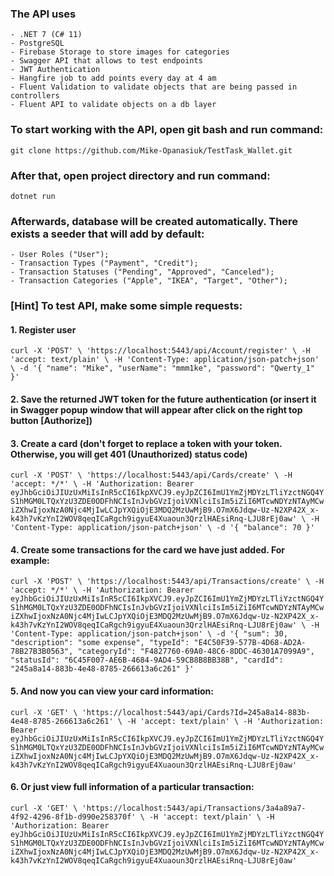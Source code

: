 ### The API uses
    - .NET 7 (C# 11)
    - PostgreSQL
    - Firebase Storage to store images for categories
    - Swagger API that allows to test endpoints
    - JWT Authentication
    - Hangfire job to add points every day at 4 am
    - Fluent Validation to validate objects that are being passed in controllers
    - Fluent API to validate objects on a db layer

### To start working with the API, open git bash and run command:
    git clone https://github.com/Mike-Opanasiuk/TestTask_Wallet.git

### After that, open project directory and run command:
    dotnet run

### Afterwards, database will be created automatically. There exists a seeder that will add by default:
    - User Roles ("User");
    - Transaction Types ("Payment", "Credit");
    - Transaction Statuses ("Pending", "Approved", "Canceled");
    - Transaction Categories ("Apple", "IKEA", "Target", "Other");

### [Hint] To test API, make some simple requests:

#### 1. Register user

`curl -X 'POST' \
  'https://localhost:5443/api/Account/register' \
  -H 'accept: text/plain' \
  -H 'Content-Type: application/json-patch+json' \
  -d '{
  "name": "Mike",
  "userName": "mmm1ke",
  "password": "Qwerty_1"
}'`

####  2. Save the returned JWT token for the future authentication (or insert it in Swagger popup window that will appear after click on the right top button [Authorize])

####  3. Create a card (don't forget to replace a token with your token. Otherwise, you will get 401 (Unauthorized) status code)

`curl -X 'POST' \
  'https://localhost:5443/api/Cards/create' \
  -H 'accept: */*' \
  -H 'Authorization: Bearer eyJhbGciOiJIUzUxMiIsInR5cCI6IkpXVCJ9.eyJpZCI6ImU1YmZjMDYzLTliYzctNGQ4YS1hMGM0LTQxYzU3ZDE0ODFhNCIsInJvbGVzIjoiVXNlciIsIm5iZiI6MTcwNDYzNTAyMCwiZXhwIjoxNzA0Njc4MjIwLCJpYXQiOjE3MDQ2MzUwMjB9.O7mX6Jdqw-Uz-N2XP42X_x-k43h7vKzYnI2WOV8qeqICaRgch9igyuE4Xuaoun3QrzlHAEsiRnq-LJU8rEj0aw' \
  -H 'Content-Type: application/json-patch+json' \
  -d '{
  "balance": 70
}'`

#### 4. Create some transactions for the card we have just added. For example:

`curl -X 'POST' \
  'https://localhost:5443/api/Transactions/create' \
  -H 'accept: */*' \
  -H 'Authorization: Bearer eyJhbGciOiJIUzUxMiIsInR5cCI6IkpXVCJ9.eyJpZCI6ImU1YmZjMDYzLTliYzctNGQ4YS1hMGM0LTQxYzU3ZDE0ODFhNCIsInJvbGVzIjoiVXNlciIsIm5iZiI6MTcwNDYzNTAyMCwiZXhwIjoxNzA0Njc4MjIwLCJpYXQiOjE3MDQ2MzUwMjB9.O7mX6Jdqw-Uz-N2XP42X_x-k43h7vKzYnI2WOV8qeqICaRgch9igyuE4Xuaoun3QrzlHAEsiRnq-LJU8rEj0aw' \
  -H 'Content-Type: application/json-patch+json' \
  -d '{
  "sum": 30,
  "description": "some expense",
  "typeId": "E4C50F39-577B-4D68-AD2A-78B27B3B0563",
  "categoryId": "F4827760-69A0-48C6-8DDC-46301A7099A9",
  "statusId": "6C45F007-AE6B-4684-9AD4-59CB8B8BB38B",
  "cardId": "245a8a14-883b-4e48-8785-266613a6c261"
}'`

#### 5. And now you can view your card information:

`curl -X 'GET' \
  'https://localhost:5443/api/Cards?Id=245a8a14-883b-4e48-8785-266613a6c261' \
  -H 'accept: text/plain' \
  -H 'Authorization: Bearer eyJhbGciOiJIUzUxMiIsInR5cCI6IkpXVCJ9.eyJpZCI6ImU1YmZjMDYzLTliYzctNGQ4YS1hMGM0LTQxYzU3ZDE0ODFhNCIsInJvbGVzIjoiVXNlciIsIm5iZiI6MTcwNDYzNTAyMCwiZXhwIjoxNzA0Njc4MjIwLCJpYXQiOjE3MDQ2MzUwMjB9.O7mX6Jdqw-Uz-N2XP42X_x-k43h7vKzYnI2WOV8qeqICaRgch9igyuE4Xuaoun3QrzlHAEsiRnq-LJU8rEj0aw'`

####  6. Or just view full information of a particular transaction:

`curl -X 'GET' \
  'https://localhost:5443/api/Transactions/3a4a89a7-4f92-4296-8f1b-d990e258370f' \
  -H 'accept: text/plain' \
  -H 'Authorization: Bearer eyJhbGciOiJIUzUxMiIsInR5cCI6IkpXVCJ9.eyJpZCI6ImU1YmZjMDYzLTliYzctNGQ4YS1hMGM0LTQxYzU3ZDE0ODFhNCIsInJvbGVzIjoiVXNlciIsIm5iZiI6MTcwNDYzNTAyMCwiZXhwIjoxNzA0Njc4MjIwLCJpYXQiOjE3MDQ2MzUwMjB9.O7mX6Jdqw-Uz-N2XP42X_x-k43h7vKzYnI2WOV8qeqICaRgch9igyuE4Xuaoun3QrzlHAEsiRnq-LJU8rEj0aw'`
